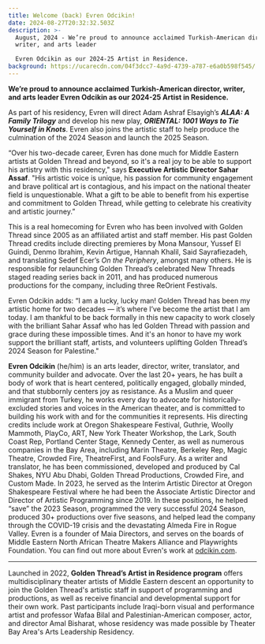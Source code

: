 ```yaml
---
title: Welcome (back) Evren Odcikin!
date: 2024-08-27T20:32:32.503Z
description: >-
  August, 2024 - We’re proud to announce acclaimed Turkish-American director,
  writer, and arts leader

  Evren Odcikin as our 2024-25 Artist in Residence.
background: https://ucarecdn.com/04f3dcc7-4a9d-4739-a787-e6a0b598f545/
---
```

**We’re proud to announce acclaimed Turkish-American director, writer, and arts leader
Evren Odcikin as our 2024-25 Artist in Residence.** 

As part of his residency, Evren will direct Adam Ashraf Elsayigh’s ***ALAA: A Family Trilogy*** and develop his new play, ***ORIENTAL: 1001 Ways to Tie Yourself in Knots***. Evren also joins the artistic staff to help produce the culmination of the 2024 Season and launch the 2025 Season.

“Over his two-decade career, Evren has done much for Middle Eastern artists at Golden Thread and beyond, so it's a real joy to be able to support his artistry with this residency," s﻿ays **Executive Artistic Director Sahar Assaf**. "His artistic voice is unique, his passion for community engagement and brave political art is contagious, and his impact on the national theater field is unquestionable. What a gift to be able to benefit from his expertise and commitment to Golden Thread, while getting to celebrate his creativity and artistic journey.”

This is a real homecoming for Evren who has been involved with Golden Thread since 2005 as an affiliated artist and staff member. His past Golden Thread credits include directing premieres by Mona Mansour, Yussef El Guindi, Denmo Ibrahim, Kevin Artigue, Hannah Khalil, Said Sayrafiezadeh, and translating Sedef Ecer’s *On the Periphery*, amongst many others. He is responsible for relaunching Golden Thread’s celebrated New Threads staged reading series back in 2011, and has produced numerous productions for the company, including three ReOrient Festivals.

Evren Odcikin adds: “I am a lucky, lucky man! Golden Thread has been my artistic home for two decades — it’s where I’ve become the artist that I am today. I am thankful to be back formally in this new capacity to work closely with the brilliant Sahar Assaf who has led Golden Thread with passion and grace during these impossible times. And it's an honor to have my work support the brilliant staff, artists, and volunteers uplifting Golden Thread’s 2024 Season for Palestine."

**Evren Odcikin** (he/him) is an arts leader, director, writer, translator, and community builder and advocate. Over the last 20+ years, he has built a body of work that is heart centered, politically engaged, globally minded, and that stubbornly centers joy as resistance. As a Muslim and queer immigrant from Turkey, he works every day to advocate for historically-excluded stories and voices in the American theater, and is committed to building his work with and for the communities it represents. His directing credits include work at Oregon Shakespeare Festival, Guthrie, Woolly Mammoth, PlayCo, ART, New York Theater Workshop, the Lark, South Coast Rep, Portland Center Stage, Kennedy Center, as well as numerous companies in the Bay Area, including Marin Theatre, Berkeley Rep, Magic Theatre, Crowded Fire, TheatreFirst, and FoolsFury. As a writer and translator, he has been commissioned, developed and produced by Cal Shakes, NYU Abu Dhabi, Golden Thread Productions, Crowded Fire, and Custom Made. In 2023, he served as the Interim Artistic Director at Oregon Shakespeare Festival where he had been the Associate Artistic Director and Director of Artistic Programming since 2019. In these positions, he helped “save” the 2023 Season, programmed the very successful 2024 Season, produced 30+ productions over five seasons, and helped lead the company through the COVID-19 crisis and the devastating Almeda Fire in Rogue Valley. Evren is a founder of Maia Directors, and serves on the boards of Middle Eastern North African Theatre Makers Alliance and Playwrights Foundation. You can find out more about Evren's work at [odcikin.com](https://www.odcikin.com).

<hr>

Launched in 2022, **Golden Thread’s Artist in Residence program** offers multidisciplinary theater artists of Middle Eastern descent an opportunity to join the Golden Thread's artistic staff in support of programming and productions, as well as receive financial and developmental support for their own work. Past participants include Iraqi-born visual and performance artist and professor Wafaa Bilal and Palestinian-American composer, actor, and director Amal Bisharat, whose residency was made possible by Theater Bay Area's Arts Leadership Residency.